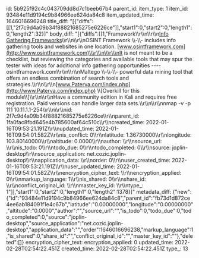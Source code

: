 id: 5b925f92c4c043709dd8d7c1beeb67b4
parent_id: 
item_type: 1
item_id: 93484e11d9194c9b84966ee624da84c8
item_updated_time: 1646016696248
title_diff: "[{\"diffs\":[[1,\"2f7c9d4a09b34f88821685275e6226ce\"]],\"start1\":0,\"start2\":0,\"length1\":0,\"length2\":32}]"
body_diff: "[{\"diffs\":[[1,\"Framework\\\r\\\n\\\r\\\n<ins>Info Gathering Frameworks</ins>\\\r\\\n\\\r\\\nOSINT Framework \\\\-\\\\- includes info gathering tools and websites in one location. [www.osintframework.com](http://www.osintframework.com)\\\r\\\n\\\r\\\nIt is not meant to be a checklist, but reviewing the categories and available tools that may spur the tester with ideas for additional info gathering opportunities ---- osintframework.com\\\r\\\n\\\r\\\nMaltego \\\\-\\\\-\\\\- powerful data mining tool that offers an endless combination of search tools and strategies.\\\r\\\n\\\r\\\n[www.Paterva.com/index.php](http://www.Paterva.com/index.php) \\\\[Overkill for this module\\\\]\\\r\\\n\\\r\\\nHave a community edition in Kali and requires free registration. Paid versions can handle larger data sets.\\\r\\\n\\\r\\\nnmap -v -p 111 10.11.1.1-254\\\r\\\n\\\r\\\nid: 2f7c9d4a09b34f88821685275e6226ce\\\r\\\nparent_id: 1fa0fac8fbd645e4b785600af64c510c\\\r\\\ncreated_time: 2022-01-16T09:53:21.191Z\\\r\\\nupdated_time: 2022-01-16T09:54:01.582Z\\\r\\\nis_conflict: 0\\\r\\\nlatitude: 1.36730000\\\r\\\nlongitude: 103.80140000\\\r\\\naltitude: 0.0000\\\r\\\nauthor: \\\r\\\nsource_url: \\\r\\\nis_todo: 0\\\r\\\ntodo_due: 0\\\r\\\ntodo_completed: 0\\\r\\\nsource: joplin-desktop\\\r\\\nsource_application: net.cozic.joplin-desktop\\\r\\\napplication_data: \\\r\\\norder: 0\\\r\\\nuser_created_time: 2022-01-16T09:53:21.191Z\\\r\\\nuser_updated_time: 2022-01-16T09:54:01.582Z\\\r\\\nencryption_cipher_text: \\\r\\\nencryption_applied: 0\\\r\\\nmarkup_language: 1\\\r\\\nis_shared: 0\\\r\\\nshare_id: \\\r\\\nconflict_original_id: \\\r\\\nmaster_key_id: \\\r\\\ntype_: 1\"]],\"start1\":0,\"start2\":0,\"length1\":0,\"length2\":1378}]"
metadata_diff: {"new":{"id":"93484e11d9194c9b84966ee624da84c8","parent_id":"fb73d1d872ce4ee6ab184091f1e4c67b","latitude":"0.00000000","longitude":"0.00000000","altitude":"0.0000","author":"","source_url":"","is_todo":0,"todo_due":0,"todo_completed":0,"source":"joplin-desktop","source_application":"net.cozic.joplin-desktop","application_data":"","order":1646016696238,"markup_language":1,"is_shared":0,"share_id":"","conflict_original_id":"","master_key_id":""},"deleted":[]}
encryption_cipher_text: 
encryption_applied: 0
updated_time: 2022-02-28T02:54:22.451Z
created_time: 2022-02-28T02:54:22.451Z
type_: 13